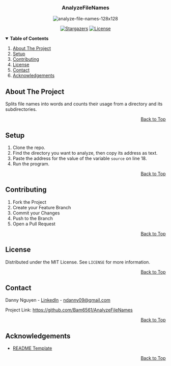 <a name="top"></a>

<!-- LOGO -->
<div align="center">
  <h3>AnalyzeFileNames</h3>
  <img src="https://i.ibb.co/hWV06b0/analyze-file-names-128x128.png" alt="analyze-file-names-128x128">

[![Stargazers][stars-shield]][stars-url] [![License][license-shield]][license-url]
</div>

<!-- TABLE OF CONTENTS -->
<details open> 
  <summary><b> Table of Contents </b></summary>
  <ol>
    <li><a href="#about-the-project"> About The Project </a></li>
    <li><a href="#setup"> Setup </a></li>
    <li><a href="#contributing"> Contributing </a></li>
    <li><a href="#license"> License </a></li>
    <li><a href="#contact"> Contact </a></li>
    <li><a href="#acknowledgements"> Acknowledgements </a></li>
  </ol>
</details>

<!-- ABOUT THE PROJECT -->

## About The Project

Splits file names into words and counts their usage from a directory and its subdirectories.

<p align="right"><a href="#top">Back to Top</a></p>

<!-- SETUP -->

## Setup

1. Clone the repo.
2. Find the directory you want to analyze, then copy its address as text.
3. Paste the address for the value of the variable `source` on line 18.
4. Run the program.

<p align="right"><a href="#top">Back to Top</a></p>

<!-- CONTRIBUTING -->

## Contributing

1. Fork the Project
2. Create your Feature Branch
3. Commit your Changes
4. Push to the Branch
5. Open a Pull Request

<p align="right"><a href="#top">Back to Top</a></p>

<!-- LICENSE -->

## License

Distributed under the MIT License. See `LICENSE` for more information.

<p align="right"><a href="#top">Back to Top</a></p>

<!-- CONTACT -->

## Contact

Danny Nguyen - [LinkedIn](https://www.linkedin.com/in/ndanny09/) - ndanny09@gmail.com

Project Link: <https://github.com/Bam6561/AnalyzeFileNames>

<p align="right"><a href="#top">Back to Top</a></p>

<!-- ACKNOWLEDGEMENTS -->

## Acknowledgements

* [README Template](https://github.com/othneildrew/Best-README-Template)

<p align="right"><a href="#top">Back to Top</a></p>

<!-- SHIELDS -->

[stars-shield]: https://img.shields.io/github/stars/Bam6561/AnalyzeFileNames

[stars-url]: https://github.com/Bam6561/AnalyzeFileNames/stargazers

[license-shield]: https://img.shields.io/github/license/Bam6561/AnalyzeFileNames

[license-url]: https://github.com/Bam6561/AnalyzeFileNames/blob/main/LICENSE
